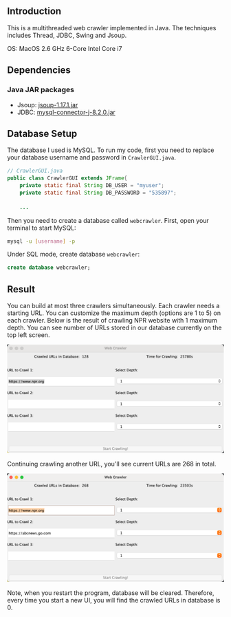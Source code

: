 ## Introduction

This is a multithreaded web crawler implemented in Java. The techniques includes Thread, JDBC, Swing and Jsoup.

OS: MacOS 2.6 GHz 6-Core Intel Core i7

## Dependencies

### Java JAR packages
- Jsoup: [jsoup-1.17.1.jar](https://jsoup.org/download)
- JDBC: [mysql-connector-j-8.2.0.jar](https://dev.mysql.com/downloads/connector/j/?os=26)

## Database Setup
The database I used is MySQL. To run my code, first you need to replace your database username and password in `CrawlerGUI.java`.
```java
// CrawlerGUI.java
public class CrawlerGUI extends JFrame{
    private static final String DB_USER = "myuser";
    private static final String DB_PASSWORD = "535897";

    ...
```
Then you need to create a database called  `webcrawler`. First, open your terminal to start MySQL:
```bash
mysql -u [username] -p
```
Under SQL mode, create database `webcrawler`:
```sql
create database webcrawler;
```
## Result
You can build at most three crawlers simultaneously. Each crawler needs a starting URL. You can customize the maximum depth (options are 1 to 5) on each crawler. Below is the result of crawling NPR website with 1 maximum depth. You can see number of URLs stored in our database currently on the top left screen.

![screenshot_result](image.png)

Continuing crawling another URL, you'll see current URLs are 268 in total.

![another_url](image-1.png)

Note, when you restart the program, database will be cleared. Therefore, every time you start a new UI, you will find the crawled URLs in database is 0.
